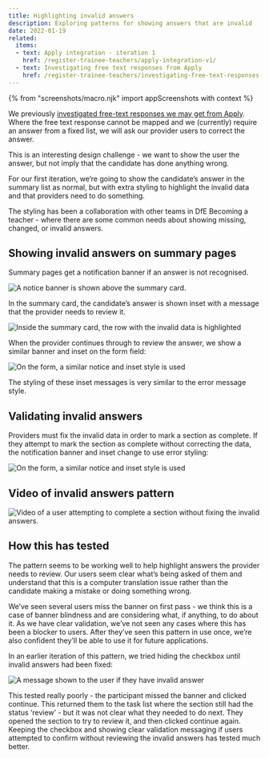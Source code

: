```yaml
---
title: Highlighting invalid answers
description: Exploring patterns for showing answers that are invalid
date: 2022-01-19
related:
  items:
  - text: Apply integration - iteration 1
    href: /register-trainee-teachers/apply-integration-v1/
  - text: Investigating free text responses from Apply
    href: /register-trainee-teachers/investigating-free-text-responses-from-apply/
---
```

{% from "screenshots/macro.njk" import appScreenshots with context %}

We previously [investigated free-text responses we may get from Apply](../investigating-free-text-responses-from-apply/). Where the free text response cannot be mapped and we (currently) require an answer from a fixed list, we will ask our provider users to correct the answer.

This is an interesting design challenge - we want to show the user the answer, but not imply that the candidate has done anything wrong.

For our first iteration, we’re going to show the candidate’s answer in the summary list as normal, but with extra styling to highlight the invalid data and that providers need to do something.

The styling has been a collaboration with other teams in DfE Becoming a teacher - where there are some common needs about showing missing, changed, or invalid answers.

## Showing invalid answers on summary pages

Summary pages get a notification banner if an answer is not recognised.

![A notice banner is shown above the summary card.](1.-banner-highlighting-invalid-answer.png)

In the summary card, the candidate’s answer is shown inset with a message that the provider needs to review it.

![Inside the summary card, the row with the invalid data is highlighted](2.-summary-card-with-invalid-answer.png)

When the provider continues through to review the answer, we show a similar banner and inset on the form field:

![On the form, a similar notice and inset style is used](3.-edit-form-with-banner.png)

The styling of these inset messages is very similar to the error message style.

## Validating invalid answers

Providers must fix the invalid data in order to mark a section as complete. If they attempt to mark the section as complete without correcting the data, the notification banner and inset change to use error styling:

![On the form, a similar notice and inset style is used](4.-validation-message.png)

## Video of invalid answers pattern

![Video of a user attempting to complete a section without fixing the invalid answers.](invalid-answers.gif)

## How this has tested

The pattern seems to be working well to help highlight answers the provider needs to review. Our users seem clear what’s being asked of them and understand that this is a computer translation issue rather than the candidate making a mistake or doing something wrong.

We’ve seen several users miss the banner on first pass - we think this is a case of banner blindness and are considering what, if anything, to do about it. As we have clear validation, we’ve not seen any cases where this has been a blocker to users. After they’ve seen this pattern in use once, we’re also confident they’ll be able to use it for future applications.

In an earlier iteration of this pattern, we tried hiding the checkbox until invalid answers had been fixed:

![A message shown to the user if they have invalid answer](5.-hidden-checkbox.png)

This tested really poorly - the participant missed the banner and clicked continue. This returned them to the task list where the section still had the status ‘review’ - but it was not clear what they needed to do next. They opened the section to try to review it, and then clicked continue again. Keeping the checkbox and showing clear validation messaging if users attempted to confirm without reviewing the invalid answers has tested much better.
